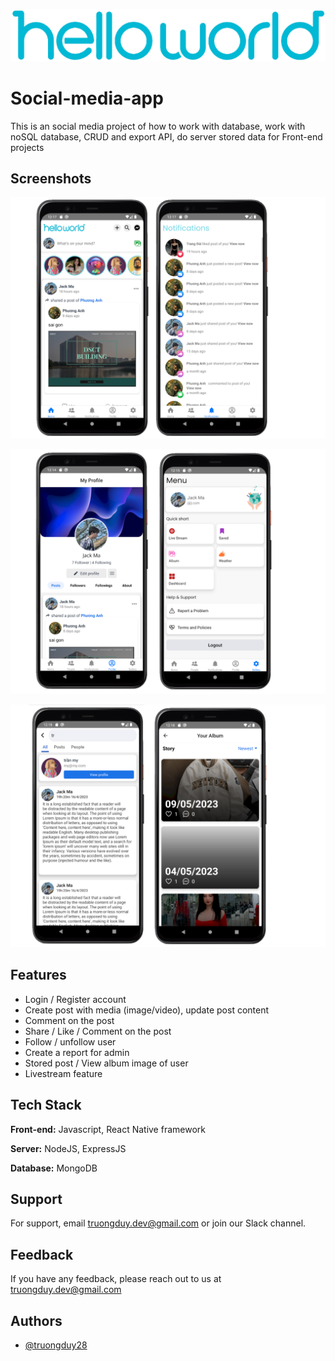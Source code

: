 ![Logo](https://github.com/truongduy28/Social-media-Hello-World-app-REACTNATIVE/blob/changed-struct-folder/assets-for-git/logo_text.png)

# Social-media-app

This is an social media project of how to work with database, work with noSQL database, CRUD and export API, do server stored data for Front-end projects

## Screenshots

![App Screenshot](https://github.com/truongduy28/Social-media-Hello-World-app-REACTNATIVE/blob/changed-struct-folder/assets-for-git/ss1.png)

![App Screenshot](https://github.com/truongduy28/Social-media-Hello-World-app-REACTNATIVE/blob/changed-struct-folder/assets-for-git/ss2.png)

![App Screenshot](https://github.com/truongduy28/Social-media-Hello-World-app-REACTNATIVE/blob/changed-struct-folder/assets-for-git/ss3.png)

## Features

- Login / Register account
- Create post with media (image/video), update post content
- Comment on the post
- Share / Like / Comment on the post
- Follow / unfollow user
- Create a report for admin
- Stored post / View album image of user
- Livestream feature

## Tech Stack

**Front-end:** Javascript, React Native framework

**Server:** NodeJS, ExpressJS

**Database:** MongoDB

## Support

For support, email truongduy.dev@gmail.com or join our Slack channel.

## Feedback

If you have any feedback, please reach out to us at truongduy.dev@gmail.com

## Authors

- [@truongduy28](https://github.com/truongduy28/)
